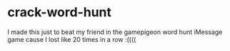 # crack-word-hunt
I made this just to beat my friend in the gamepigeon word hunt iMessage game cause I lost like 20 times in a row :((((

